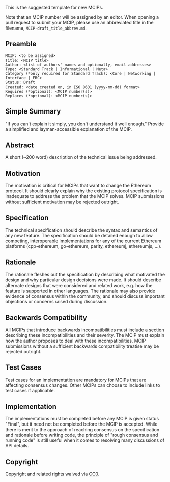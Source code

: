 This is the suggested template for new MCIPs.

Note that an MCIP number will be assigned by an editor. When opening a pull request to submit your MCIP, please use an abbreviated title in the filename, `MCIP-draft_title_abbrev.md`.

## Preamble

    MCIP: <to be assigned>
    Title: <MCIP title>
    Author: <list of authors' names and optionally, email addresses>
    Type: <Standard Track | Informational | Meta>
    Category (*only required for Standard Track): <Core | Networking | Interface | ERC> 
    Status: Draft
    Created: <date created on, in ISO 8601 (yyyy-mm-dd) format>
    Requires (*optional): <MCIP number(s)>
    Replaces (*optional): <MCIP number(s)>


## Simple Summary
"If you can't explain it simply, you don't understand it well enough." Provide a simplified and layman-accessible explanation of the MCIP.

## Abstract
A short (~200 word) description of the technical issue being addressed.

## Motivation
The motivation is critical for MCIPs that want to change the Ethereum protocol. It should clearly explain why the existing protocol specification is inadequate to address the problem that the MCIP solves. MCIP submissions without sufficient motivation may be rejected outright.

## Specification
The technical specification should describe the syntax and semantics of any new feature. The specification should be detailed enough to allow competing, interoperable implementations for any of the current Ethereum platforms (cpp-ethereum, go-ethereum, parity, ethereumj, ethereumjs, ...).

## Rationale
The rationale fleshes out the specification by describing what motivated the design and why particular design decisions were made. It should describe alternate designs that were considered and related work, e.g. how the feature is supported in other languages. The rationale may also provide evidence of consensus within the community, and should discuss important objections or concerns raised during discussion.

## Backwards Compatibility
All MCIPs that introduce backwards incompatibilities must include a section describing these incompatibilities and their severity. The MCIP must explain how the author proposes to deal with these incompatibilities. MCIP submissions without a sufficient backwards compatibility treatise may be rejected outright.

## Test Cases
Test cases for an implementation are mandatory for MCIPs that are affecting consensus changes. Other MCIPs can choose to include links to test cases if applicable.

## Implementation
The implementations must be completed before any MCIP is given status "Final", but it need not be completed before the MCIP is accepted. While there is merit to the approach of reaching consensus on the specification and rationale before writing code, the principle of "rough consensus and running code" is still useful when it comes to resolving many discussions of API details.

## Copyright
Copyright and related rights waived via [CC0](https://creativecommons.org/publicdomain/zero/1.0/).
